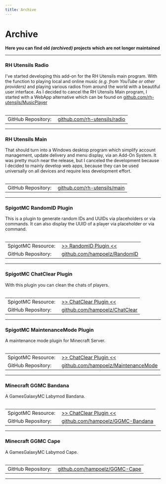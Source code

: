 ```yaml
---
title: Archive
---
```


# Archive
**Here you can find old _(archived)_ projects which are not longer maintained**

---

### RH Utensils Radio
I've started developing this add-on for the  RH Utensils main program. With the function to playing local and online music _(e.g. from YouTube or other providers)_ and playing various radios from around the world with a beautiful user interface. As I decided to cancel the RH Utensils Main program, I started with a WebApp alternative which can be found on [github.com/rh-utensils/MusicPlayer](https://github.com/rh-utensils/MusicPlayer)
<br/><br/>

|   |   |
|:- |:- |
| GitHub Repository:&nbsp; | [github.com/rh-utensils/radio](https://github.com/rh-utensils/radio) |

---

### RH Utensils Main
That should turn into a Windows desktop program which simplify account management, update delivery and menu display, via an Add-On System. It was pretty much near the release, but I canceled the development because I decided to mainly develop web apps, because they can be used universally on all devices and require less development effort.
<br/><br/>

|   |   |
|:- |:- |
| GitHub Repository:&nbsp; | [github.com/rh-utensils/main](https://github.com/rh-utensils/main) |

---

### SpigotMC RandomID Plugin
This is a plugin to generate random IDs and UUIDs via placeholders or via commands. It can also display the UUID of a player via placeholder or via command.
<br/><br/>

|   |   |
|:- |:- |
| SpigotMC Resource:&nbsp; | [>> RandomID Plugin <<](https://www.spigotmc.org/resources/get-player-uuid-random-id-uuid-generator-placeholderapi-support.57738/) |
| GitHub Repository:&nbsp; | [github.com/hampoelz/RandomID](https://github.com/hampoelz/RandomID) |

---

### SpigotMC ChatClear Plugin
With this plugin you can clean the chats of players.
<br/><br/>

|   |   |
|:- |:- |
| SpigotMC Resource:&nbsp; | [>> ChatClear Plugin <<](https://www.spigotmc.org/resources/chatclear.57735/) |
| GitHub Repository:&nbsp; | [github.com/hampoelz/ChatClear](https://github.com/hampoelz/ChatClear) |

---

### SpigotMC MaintenanceMode Plugin
A maintenance mode plugin for Minecraft Server.
<br/><br/>

|   |   |
|:- |:- |
| SpigotMC Resource:&nbsp; | [>> ChatClear Plugin <<](https://www.spigotmc.org/resources/maintenancemode-maxplayer-manager-like-on-mineplex.57736/) |
| GitHub Repository:&nbsp; | [github.com/hampoelz/MaintenanceMode](https://github.com/hampoelz/MaintenanceMode) |

---

### Minecraft GGMC Bandana
A GamesGalaxyMC Labymod Bandana.
<br/><br/>

|   |   |
|:- |:- |
| SpigotMC Resource:&nbsp; | [>> ChatClear Plugin <<](https://www.spigotmc.org/resources/maintenancemode-maxplayer-manager-like-on-mineplex.57736/) |
| GitHub Repository:&nbsp; | [github.com/hampoelz/GGMC-Bandana](https://github.com/hampoelz/GGMC-Bandana) |

---

### Minecraft GGMC Cape
A GamesGalaxyMC Labymod Cape.
<br/><br/>

|   |   |
|:- |:- |
| GitHub Repository:&nbsp; | [github.com/hampoelz/GGMC-Cape](https://github.com/hampoelz/GGMC-Cape) |

---